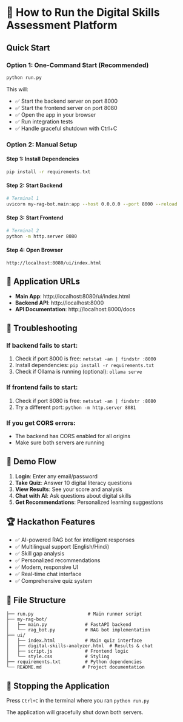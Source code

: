 # 🚀 How to Run the Digital Skills Assessment Platform

## Quick Start

### Option 1: One-Command Start (Recommended)
```bash
python run.py
```

This will:
- ✅ Start the backend server on port 8000
- ✅ Start the frontend server on port 8080  
- ✅ Open the app in your browser
- ✅ Run integration tests
- ✅ Handle graceful shutdown with Ctrl+C

### Option 2: Manual Setup

#### Step 1: Install Dependencies
```bash
pip install -r requirements.txt
```

#### Step 2: Start Backend
```bash
# Terminal 1
uvicorn my-rag-bot.main:app --host 0.0.0.0 --port 8000 --reload
```

#### Step 3: Start Frontend
```bash
# Terminal 2
python -m http.server 8080
```

#### Step 4: Open Browser
```
http://localhost:8080/ui/index.html
```

## 📱 Application URLs

- **Main App**: http://localhost:8080/ui/index.html
- **Backend API**: http://localhost:8000
- **API Documentation**: http://localhost:8000/docs

## 🔧 Troubleshooting

### If backend fails to start:
1. Check if port 8000 is free: `netstat -an | findstr :8000`
2. Install dependencies: `pip install -r requirements.txt`
3. Check if Ollama is running (optional): `ollama serve`

### If frontend fails to start:
1. Check if port 8080 is free: `netstat -an | findstr :8080`
2. Try a different port: `python -m http.server 8081`

### If you get CORS errors:
- The backend has CORS enabled for all origins
- Make sure both servers are running

## 🎯 Demo Flow

1. **Login**: Enter any email/password
2. **Take Quiz**: Answer 10 digital literacy questions
3. **View Results**: See your score and analysis
4. **Chat with AI**: Ask questions about digital skills
5. **Get Recommendations**: Personalized learning suggestions

## 🏆 Hackathon Features

- ✅ AI-powered RAG bot for intelligent responses
- ✅ Multilingual support (English/Hindi)
- ✅ Skill gap analysis
- ✅ Personalized recommendations
- ✅ Modern, responsive UI
- ✅ Real-time chat interface
- ✅ Comprehensive quiz system

## 📁 File Structure

```
├── run.py                    # Main runner script
├── my-rag-bot/
│   ├── main.py              # FastAPI backend
│   └── rag_bot.py           # RAG bot implementation
├── ui/
│   ├── index.html           # Main quiz interface
│   ├── digital-skills-analyzer.html  # Results & chat
│   ├── script.js            # Frontend logic
│   └── style.css            # Styling
├── requirements.txt         # Python dependencies
└── README.md               # Project documentation
```

## 🛑 Stopping the Application

Press `Ctrl+C` in the terminal where you ran `python run.py`

The application will gracefully shut down both servers. 